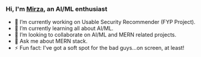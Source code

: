 ### Hi, I'm [Mirza](https://www.linkedin.com/in/mirza-sheraz-a80a0b247/), an AI/ML enthusiast

- 🔭 I’m currently working on Usable Security Recommender (FYP Project). 
- 🌱 I’m currently learning all about AI/ML.
- 👯 I’m looking to collaborate on AI/ML and MERN related projects. 
- 💬 Ask me about MERN stack.
- ⚡ Fun fact: I've got a soft spot for the bad guys...on screen, at least!

